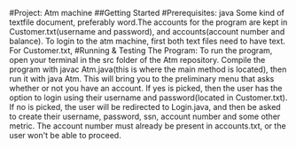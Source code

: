 #Project:
Atm machine
##Getting Started
#Prerequisites:
java
Some kind of textfile document, preferably word.The accounts for the program are kept in Customer.txt(username and password), and accounts(account number and balance). To login to the atm machine, first both text files need to have text.  For Customer.txt,
#Running & Testing The Program:
To run the program, open your terminal in the
src folder of the Atm repository. Compile the
program with javac Atm.java(this is where the
main method is located), then run it with java
Atm. This will bring you to the preliminary
menu that asks whether or not you have an
account. If yes is picked, then the user has
the option to login using their username and
password(located in Customer.txt). If no is
picked, the user will be redirected to
Login.java, and then be asked to create their
username, password, ssn, account number and
some other metric. The account number must
already be present in accounts.txt, or the user
won't be able to proceed.
